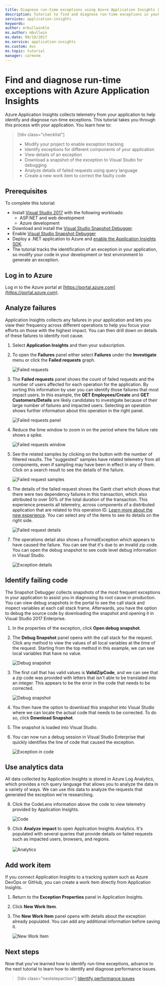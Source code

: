 ```yaml
---
title: Diagnose run-time exceptions using Azure Application Insights | Microsoft Docs
description: Tutorial to find and diagnose run-time exceptions in your application using Azure Application Insights.
services: application-insights
keywords:
author: mrbullwinkle
ms.author: mbullwin
ms.date: 09/19/2017
ms.service: application-insights
ms.custom: mvc
ms.topic: tutorial
manager: carmonm
---
```


# Find and diagnose run-time exceptions with Azure Application Insights

Azure Application Insights collects telemetry from your application to help identify and diagnose run-time exceptions.  This tutorial takes you through this process with your application.  You learn how to:

> [!div class="checklist"]
> * Modify your project to enable exception tracking
> * Identify exceptions for different components of your application
> * View details of an exception
> * Download a snapshot of the exception to Visual Studio for debugging
> * Analyze details of failed requests using query language
> * Create a new work item to correct the faulty code


## Prerequisites

To complete this tutorial:

- Install [Visual Studio 2017](https://www.visualstudio.com/downloads/) with the following workloads:
	- ASP.NET and web development
	- Azure development
- Download and install the [Visual Studio Snapshot Debugger](https://aka.ms/snapshotdebugger).
- Enable [Visual Studio Snapshot Debugger](https://docs.microsoft.com/azure/application-insights/app-insights-snapshot-debugger)
- Deploy a .NET application to Azure and [enable the Application Insights SDK](../../azure-monitor/app/asp-net.md). 
- The tutorial tracks the identification of an exception in your application, so modify your code in your development or test environment to generate an exception. 

## Log in to Azure
Log in to the Azure portal at [https://portal.azure.com](https://portal.azure.com).


## Analyze failures
Application Insights collects any failures in your application and lets you view their frequency across different operations to help you focus your efforts on those with the highest impact.  You can then drill down on details of these failures to identify root cause.   

1. Select **Application Insights** and then your subscription.  
2. To open the **Failures** panel either select **Failures** under the **Investigate** menu or click the **Failed requests** graph.

	![Failed requests](media/tutorial-runtime-exceptions/failed-requests.png)

3. The **Failed requests** panel shows the count of failed requests and the number of users affected for each operation for the application.  By sorting this information by user you can identify those failures that most impact users.  In this example, the **GET Employees/Create** and **GET Customers/Details** are likely candidates to investigate because of their large number of failures and impacted users.  Selecting an operation shows further information about this operation in the right panel.

	![Failed requests panel](media/tutorial-runtime-exceptions/failed-requests-blade.png)

4. Reduce the time window to zoom in on the period where the failure rate shows a spike.

	![Failed requests window](media/tutorial-runtime-exceptions/failed-requests-window.png)

5. See the related samples by clicking on the button with the number of filtered results. The "suggested" samples have related telemetry from all components, even if sampling may have been in effect in any of them. Click on a search result to see the details of the failure.

	![Failed request samples](media/tutorial-runtime-exceptions/failed-requests-search.png)

6. The details of the failed request shows the Gantt chart which shows that there were two dependency failures in this transaction, which also attributed to over 50% of the total duration of the transaction. This experience presents all telemetry, across components of a distributed application that are related to this operation ID. [Learn more about the new experience](../../azure-monitor/app/transaction-diagnostics.md). You can select any of the items to see its details on the right side. 

	![Failed request details](media/tutorial-runtime-exceptions/failed-request-details.png)

7. The operations detail also shows a FormatException which appears to have caused the failure.  You can see that it's due to an invalid zip code. You can open the debug snapshot to see code level debug information in Visual Studio.

	![Exception details](media/tutorial-runtime-exceptions/failed-requests-exception.png)

## Identify failing code
The Snapshot Debugger collects snapshots of the most frequent exceptions in your application to assist you in diagnosing its root cause in production.  You can view debug snapshots in the portal to see the call stack and inspect variables at each call stack frame. Afterwards, you have the option to debug the source code by downloading the snapshot and opening it in Visual Studio 2017 Enterprise.

1. In the properties of the exception, click **Open debug snapshot**.
2. The **Debug Snapshot** panel opens with the call stack for the request.  Click any method to view the values of all local variables at the time of the request.  Starting from the top method in this example, we can see local variables that have no value.

	![Debug snapshot](media/tutorial-runtime-exceptions/debug-snapshot-01.png)

3. The first call that has valid values is **ValidZipCode**, and we can see that a zip code was provided with letters that isn't able to be translated into an integer.  This appears to be the error in the code that needs to be corrected.

	![Debug snapshot](media/tutorial-runtime-exceptions/debug-snapshot-02.png)

4. You then have the option to download this snapshot into Visual Studio where we can locate the actual code that needs to be corrected. To do so, click **Download Snapshot**.
5. The snapshot is loaded into Visual Studio.
6. You can now run a debug session in Visual Studio Enterprise that quickly identifies the line of code that caused the exception.

	![Exception in code](media/tutorial-runtime-exceptions/exception-code.png)


## Use analytics data
All data collected by Application Insights is stored in Azure Log Analytics, which provides a rich query language that allows you to analyze the data in a variety of ways.  We can use this data to analyze the requests that generated the exception we're researching. 

8. Click the CodeLens information above the code to view telemetry provided by Application Insights.

	![Code](media/tutorial-runtime-exceptions/codelens.png)

9. Click **Analyze impact** to open Application Insights Analytics.  It's populated with several queries that provide details on failed requests such as impacted users, browsers, and regions.<br><br>![Analytics](media/tutorial-runtime-exceptions/analytics.png)<br>

## Add work item
If you connect Application Insights to a tracking system such as Azure DevOps or GitHub, you can create a work item directly from Application Insights.

1. Return to the **Exception Properties** panel in Application Insights.
2. Click **New Work Item**.
3. The **New Work Item** panel opens with details about the exception already populated.  You can add any additional information before saving it.

	![New Work Item](media/tutorial-runtime-exceptions/new-work-item.png)

## Next steps
Now that you've learned how to identify run-time exceptions, advance to the next tutorial to learn how to identify and diagnose performance issues.

> [!div class="nextstepaction"]
> [Identify performance issues](../../azure-monitor/learn/tutorial-performance.md)